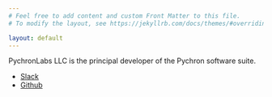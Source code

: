 ```yaml
---
# Feel free to add content and custom Front Matter to this file.
# To modify the layout, see https://jekyllrb.com/docs/themes/#overriding-theme-defaults

layout: default
---
```


PychronLabs LLC is the principal developer of the Pychron software suite.

- [Slack](https://nmgrl.slack.com)
- [Github](https://github.com/NMGRL/pychron)
